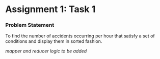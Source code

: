 # Assignment 1: Task 1 <br>

### Problem Statement ###
To find the number of accidents occurring per hour that satisfy a set of conditions and display them in sorted fashion. <br>

_mapper and reducer logic to be added_
